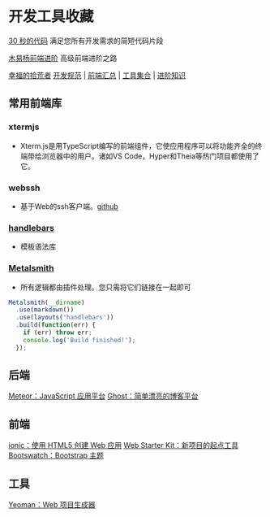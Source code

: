 # 开发工具收藏

[30 秒的代码](https://www.30secondsofcode.org)
满足您所有开发需求的简短代码片段

[木易杨前端进阶](https://muyiy.vip/)
高级前端进阶之路


[幸福的拾荒者](https://xflihaibo.github.io/docs/#/)
[开发规范](https://xflihaibo.github.io/docs/#/standard/) | [前端汇总](https://xflihaibo.github.io/docs/#/web/) | [工具集合](https://xflihaibo.github.io/docs/#/tool/) | [进阶知识](https://xflihaibo.github.io/docs/#/advance/)


## 常用前端库

### xtermjs
- Xterm.js是用TypeScript编写的前端组件，它使应用程序可以将功能齐全的终端带给浏览器中的用户。诸如VS Code，Hyper和Theia等热门项目都使用了它。

### webssh
- 基于Web的ssh客户端。[github](https://github.com/huashengdun/webssh)



### [handlebars](https://www.npmjs.com/package/handlebars) 
- 模板语法库
### [Metalsmith](https://www.npmjs.com/package/metalsmith)
- 所有逻辑都由插件处理。您只需将它们链接在一起即可
```js
Metalsmith(__dirname)
  .use(markdown())
  .use(layouts('handlebars'))
  .build(function(err) {
    if (err) throw err;
    console.log('Build finished!');
  });
```

## 后端
[Meteor：JavaScript 应用平台](https://ninghao.net/video/2709)
[Ghost：简单漂亮的博客平台](https://ninghao.net/video/2710)

## 前端
[ionic：使用 HTML5 创建 Web 应用](https://ninghao.net/video/2712)
[Web Starter Kit：新项目的起点工具](https://ninghao.net/video/2713)
[Bootswatch：Bootstrap 主题](https://ninghao.net/video/2714)

## 工具

[Yeoman：Web 项目生成器](https://ninghao.net/video/2716)